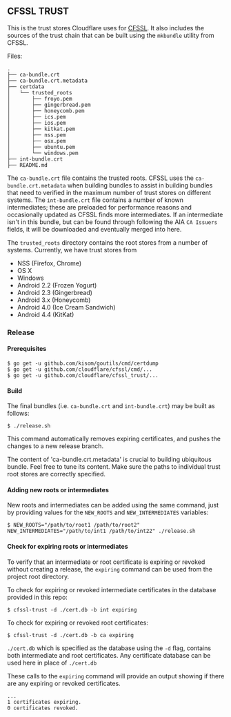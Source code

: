 ## CFSSL TRUST

This is the trust stores Cloudflare uses for
[CFSSL](https://github.com/cloudflare/cfssl). It also includes the
sources of the trust chain that can be built using the `mkbundle`
utility from CFSSL.

Files:

```
.
├── ca-bundle.crt
├── ca-bundle.crt.metadata
├── certdata
│   └── trusted_roots
│       ├── froyo.pem
│       ├── gingerbread.pem
│       ├── honeycomb.pem
│       ├── ics.pem
│       ├── ios.pem
│       ├── kitkat.pem
│       ├── nss.pem
│       ├── osx.pem
│       ├── ubuntu.pem
│       └── windows.pem
├── int-bundle.crt
├── README.md
```

The `ca-bundle.crt` file contains the trusted roots. CFSSL uses the
`ca-bundle.crt.metadata` when building bundles to assist in building
bundles that need to verified in the maximum number of trust stores
on different systems. The `int-bundle.crt` file contains a number of
known intermediates; these are preloaded for performance reasons and
occasionally updated as CFSSL finds more intermediates. If an intermediate
isn't in this bundle, but can be found through following the AIA `CA
Issuers` fields, it will be downloaded and eventually merged into here.

The `trusted_roots` directory contains the root stores from a number of
systems. Currently, we have trust stores from

* NSS (Firefox, Chrome)
* OS X
* Windows
* Android 2.2 (Frozen Yogurt)
* Android 2.3 (Gingerbread)
* Android 3.x (Honeycomb)
* Android 4.0 (Ice Cream Sandwich)
* Android 4.4 (KitKat)

### Release

#### Prerequisites

```
$ go get -u github.com/kisom/goutils/cmd/certdump
$ go get -u github.com/cloudflare/cfssl/cmd/...
$ go get -u github.com/cloudflare/cfssl_trust/...
```

#### Build

The final bundles (i.e. `ca-bundle.crt` and `int-bundle.crt`) may be
built as follows:

```
$ ./release.sh
```

This command automatically removes expiring certificates, and pushes the
changes to a new release branch.

The content of 'ca-bundle.crt.metadata' is crucial to building
ubiquitous bundle. Feel free to tune its content. Make sure the paths to
individual trust root stores are correctly specified.

#### Adding new roots or intermediates

New roots and intermediates can be added using the same command, just by
providing values for the `NEW_ROOTS` and `NEW_INTERMEDIATES` variables:

```
$ NEW_ROOTS="/path/to/root1 /path/to/root2" NEW_INTERMEDIATES="/path/to/int1 /path/to/int22" ./release.sh
```

#### Check for expiring roots or intermediates

To verify that an intermediate or root certificate is expiring or revoked without creating a release, the `expiring` command can be used from the project root directory.

To check for expiring or revoked intermediate certificates in the database provided in this repo:
```
$ cfssl-trust -d ./cert.db -b int expiring
```
To check for expiring or revoked root certificates:
```
$ cfssl-trust -d ./cert.db -b ca expiring
```

`./cert.db` which is specified as the database using the `-d` flag, contains both intermediate and root certificates.
Any certificate database can be used here in place of `./cert.db`

These calls to the `expiring` command will provide an output showing if there are any expiring or revoked certificates.
```
...
1 certificates expiring.
0 certificates revoked.
```
